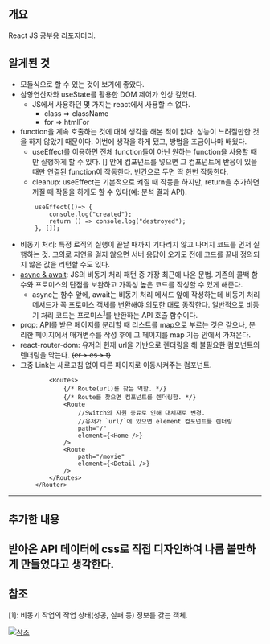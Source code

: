 ## 개요

React JS 공부용 리포지터리.

## 알게된 것

-   모듈식으로 할 수 있는 것이 보기에 좋았다.
-   삼항연산자와 useState를 활용한 DOM 제어가 인상 깊었다.
    -   JS에서 사용하던 몇 가지는 react에서 사용할 수 없다.
        -   class => className
        -   for => htmlFor
-   function을 계속 호출하는 것에 대해 생각을 해본 적이 없다. 성능이 느려질만한 것을 하지 않았기 때문이다. 이번에 생각을 하게 됐고, 방법을 조금이나마 배웠다.
    -   useEffect를 이용하면 전체 function들이 아닌 원하는 function을 사용할 때만 실행하게 할 수 있다. [] 안에 컴포넌트를 넣으면 그 컴포넌트에 반응이 있을 때만 연결된 function이 작동한다. 빈칸으로 두면 딱 한번 작동한다.
    -   cleanup: useEffect는 기본적으로 켜질 때 작동을 하지만, return을 추가하면 꺼질 때 작동을 하게도 할 수 있다(예: 분석 결과 API).
    ```
        useEffect(()=> {
            console.log("created");
            return () => console.log("destroyed");
        }, []);
    ```
-   비동기 처리: 특정 로직의 실행이 끝날 때까지 기다리지 않고 나머지 코드를 먼저 실행하는 것. 고의로 지연을 걸지 않으면 서버 응답이 오기도 전에 코드를 끝내 정의되지 않은 값을 리턴할 수도 있다.
-   [async & await][async_link]: JS의 비동기 처리 패턴 중 가장 최근에 나온 문법. 기존의 콜백 함수와 프로미스의 단점을 보완하고 가독성 높은 코드를 작성할 수 있게 해준다.
    -   async는 함수 앞에, await는 비동기 처리 메서드 앞에 작성하는데 비동기 처리 메서드가 꼭 프로미스 객체를 변환해야 의도한 대로 동작한다. 일반적으로 비동기 처리 코드는 프로미스<sup>[1](#footnote1)</sup>를 반환하는 API 호출 함수이다.
-   prop: API를 받은 페이지를 분리할 때 리스트를 map으로 부르는 것은 같으나, 분리한 페이지에서 매개변수를 작성 후에 그 페이지를 map 기능 안에서 가져온다.
-   react-router-dom: 유저의 현재 url을 기반으로 렌더링을 해 불필요한 컴포넌트의 렌더링을 막는다. ~~(er > es > t)~~
-   그중 Link는 새로고침 없이 다른 페이지로 이동시켜주는 컴포넌트.
    ```<Router>
            <Routes>
                {/* Route(url)를 찾는 역할. */}
                {/* Route를 찾으면 컴포넌트를 렌더링함. */}
                <Route
                    //Switch의 지원 종료로 인해 대체재로 변경.
                    //유저가 `url/`에 있으면 element 컴포넌트를 렌더링
                    path="/"
                    element={<Home />}
                />
                <Route
                    path="/movie"
                    element={<Detail />}
                />
            </Routes>
        </Router>
    ```

---

## 추가한 내용

## 받아온 API 데이터에 css로 직접 디자인하여 나름 볼만하게 만들었다고 생각한다.

## 참조

<a name="footnote1">[1]</a>: 비동기 작업의 작업 상태(성공, 실패 등) 정보를 갖는 객체.

<img src="https://joshua1988.github.io/images/posts/web/javascript/promise.svg" />[참조][promise_link]

[async_link]: https://joshua1988.github.io/web-development/javascript/js-async-await/
[promise_link]: https://joshua1988.github.io/web-development/javascript/promise-for-beginners/
